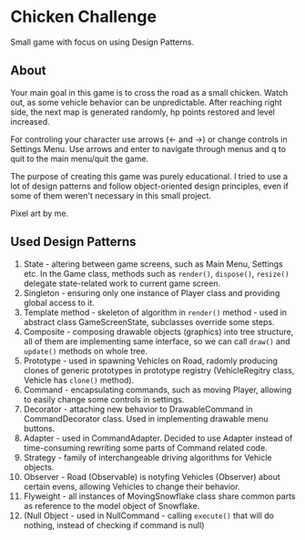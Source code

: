 # Chicken Challenge
Small game with focus on using Design Patterns.
## About
Your main goal in this game is to cross the road as a small chicken. Watch out, as some vehicle behavior can be unpredictable. After reaching right side, the next map is generated randomly, hp points restored and level increased. 

For controling your character use arrows (<- and ->) or change controls in Settings Menu. Use arrows and enter to navigate through menus and q to quit to the main menu/quit the game. 

The purpose of creating this game was purely educational. I tried to use a lot of design patterns and follow object-oriented design principles, even if some of them weren't necessary in this small project.

Pixel art by me.

## Used Design Patterns
  1. State - altering between game screens, such as Main Menu, Settings etc. In the Game class, methods such as `render()`, `dispose()`, `resize()` delegate state-related work to current game screen.
  2. Singleton - ensuring only one instance of Player class and providing global access to it.
  3. Template method - skeleton of algorithm in `render()` method - used in abstract class GameScreenState, subclasses override some steps.
  4. Composite - composing drawable objects (graphics) into tree structure, all of them are implementing same interface, so we can call `draw()` and `update()` methods on whole tree.
  5. Prototype - used in spawning Vehicles on Road, radomly producing clones of generic prototypes in prototype registry (VehicleRegitry class, Vehicle has `clone()` method).
  6. Command - encapsulating commands, such as moving Player, allowing to easily change some controls in settings.
  7. Decorator - attaching new behavior to DrawableCommand in CommandDecorator class. Used in implementing drawable menu buttons.
  8. Adapter - used in CommandAdapter. Decided to use Adapter instead of time-consuming rewriting some parts of Command related code.
  9. Strategy - family of interchangeable driving algorithms for Vehicle objects.
  10. Observer - Road (Observable) is notyfing Vehicles (Observer) about certain evens, allowing Vehicles to change their behavior. 
  11. Flyweight - all instances of MovingSnowflake class share common parts as reference to the model object of Snowflake.
  12. (Null Object - used in NullCommand - calling `execute()` that will do nothing, instead of checking if command is null)
  
  

